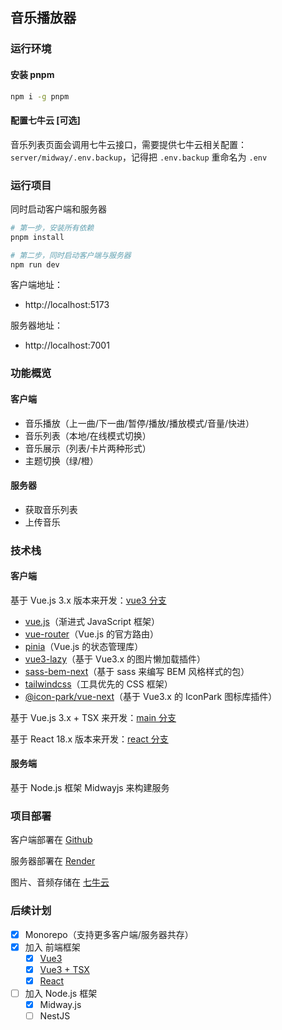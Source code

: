 ## 音乐播放器

### 运行环境

#### 安装 pnpm

```bash
npm i -g pnpm
```

#### 配置七牛云 [可选]

音乐列表页面会调用七牛云接口，需要提供七牛云相关配置：`server/midway/.env.backup`，记得把 `.env.backup` 重命名为 `.env`

### 运行项目

同时启动客户端和服务器

```bash
# 第一步，安装所有依赖
pnpm install

# 第二步，同时启动客户端与服务器
npm run dev
```

客户端地址：

  - http://localhost:5173

服务器地址：

  - http://localhost:7001

### 功能概览

#### 客户端

- 音乐播放（上一曲/下一曲/暂停/播放/播放模式/音量/快进）
- 音乐列表（本地/在线模式切换）
- 音乐展示（列表/卡片两种形式）
- 主题切换（绿/橙）

#### 服务器

- 获取音乐列表
- 上传音乐

### 技术栈

#### 客户端

基于 Vue.js 3.x 版本来开发：[vue3 分支](https://github.com/savoygu/music-player/tree/vue3)

- [vue.js](https://v3.cn.vuejs.org/)（渐进式 JavaScript 框架）
- [vue-router](https://router.vuejs.org/zh/)（Vue.js 的官方路由）
- [pinia](https://pinia.vuejs.org/)（Vue.js 的状态管理库）
- [vue3-lazy](https://github.com/ustbhuangyi/vue3-lazy)（基于 Vue3.x 的图片懒加载插件）
- [sass-bem-next](https://github.com/savoygu/sass-bem-next)（基于 sass 来编写 BEM 风格样式的包）
- [tailwindcss](https://tailwindcss.com/)（工具优先的 CSS 框架）
- [@icon-park/vue-next](https://postcss.org/)（基于 Vue3.x 的 IconPark 图标库插件）

基于 Vue.js 3.x + TSX 来开发：[main 分支](https://github.com/savoygu/music-player)

基于 React 18.x 版本来开发：[react 分支](https://github.com/savoygu/music-player/tree/react)

#### 服务端

基于 Node.js 框架 Midwayjs 来构建服务

### 项目部署

客户端部署在 [Github](https://app.netlify.com/)

服务器部署在 [Render](https://dashboard.render.com/)

图片、音频存储在 [七牛云](https://portal.qiniu.com/kodo/bucket)

### 后续计划

- [x] Monorepo（支持更多客户端/服务器共存）
- [x] 加入 前端框架
  - [x] [Vue3](https://github.com/savoygu/music-player/tree/vue3)
  - [x] [Vue3 + TSX](https://github.com/savoygu/music-player)
  - [x] [React](https://github.com/savoygu/music-player/tree/react)
- [ ] 加入 Node.js 框架
  - [x]  Midway.js
  - [ ]  NestJS
